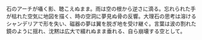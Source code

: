 石のアーチが囁く影、聴こえぬまま。雨は空の根から逆さに滴る。忘れられた手が枯れた空気に地図を描く、時の空洞に夢見ぬ骨の反響。大理石の思考は溶けるシャンデリアで形を失い、磁器の夢は翼を脱ぎ地を受け継ぐ。言葉は波の割れた鏡のように揺れ、沈黙は広大で綴れぬまま垂れる、自ら崩壊する空として。